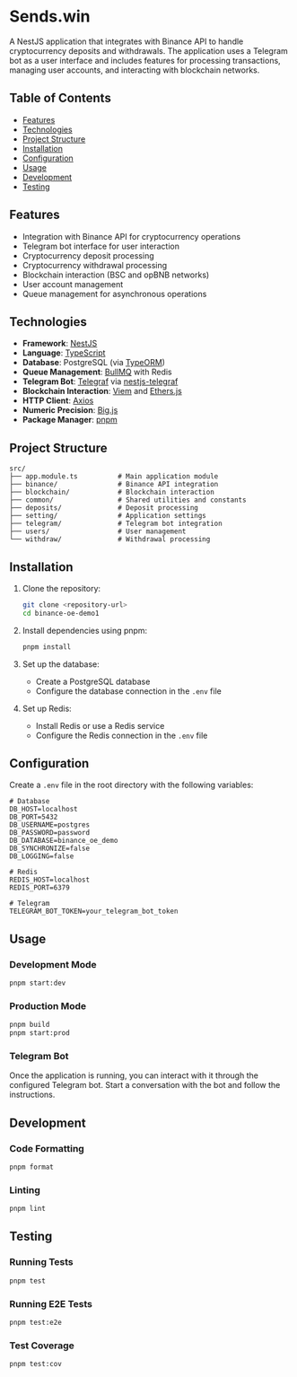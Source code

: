 # Sends.win

A NestJS application that integrates with Binance API to handle cryptocurrency deposits and withdrawals. The application
uses a Telegram bot as a user interface and includes features for processing transactions, managing user accounts, and
interacting with blockchain networks.

## Table of Contents

- [Features](#features)
- [Technologies](#technologies)
- [Project Structure](#project-structure)
- [Installation](#installation)
- [Configuration](#configuration)
- [Usage](#usage)
- [Development](#development)
- [Testing](#testing)

## Features

- Integration with Binance API for cryptocurrency operations
- Telegram bot interface for user interaction
- Cryptocurrency deposit processing
- Cryptocurrency withdrawal processing
- Blockchain interaction (BSC and opBNB networks)
- User account management
- Queue management for asynchronous operations

## Technologies

- **Framework**: [NestJS](https://nestjs.com/)
- **Language**: [TypeScript](https://www.typescriptlang.org/)
- **Database**: PostgreSQL (via [TypeORM](https://typeorm.io/))
- **Queue Management**: [BullMQ](https://docs.bullmq.io/) with Redis
- **Telegram Bot**: [Telegraf](https://telegraf.js.org/)
  via [nestjs-telegraf](https://github.com/bukhalo/nestjs-telegraf)
- **Blockchain Interaction**: [Viem](https://viem.sh/) and [Ethers.js](https://docs.ethers.org/)
- **HTTP Client**: [Axios](https://axios-http.com/)
- **Numeric Precision**: [Big.js](https://github.com/MikeMcl/big.js/)
- **Package Manager**: [pnpm](https://pnpm.io/)

## Project Structure

```
src/
├── app.module.ts          # Main application module
├── binance/               # Binance API integration
├── blockchain/            # Blockchain interaction
├── common/                # Shared utilities and constants
├── deposits/              # Deposit processing
├── setting/               # Application settings
├── telegram/              # Telegram bot integration
├── users/                 # User management
└── withdraw/              # Withdrawal processing
```

## Installation

1. Clone the repository:
   ```bash
   git clone <repository-url>
   cd binance-oe-demo1
   ```

2. Install dependencies using pnpm:
   ```bash
   pnpm install
   ```

3. Set up the database:
    - Create a PostgreSQL database
    - Configure the database connection in the `.env` file

4. Set up Redis:
    - Install Redis or use a Redis service
    - Configure the Redis connection in the `.env` file

## Configuration

Create a `.env` file in the root directory with the following variables:

```env
# Database
DB_HOST=localhost
DB_PORT=5432
DB_USERNAME=postgres
DB_PASSWORD=password
DB_DATABASE=binance_oe_demo
DB_SYNCHRONIZE=false
DB_LOGGING=false

# Redis
REDIS_HOST=localhost
REDIS_PORT=6379

# Telegram
TELEGRAM_BOT_TOKEN=your_telegram_bot_token
```

## Usage

### Development Mode

```bash
pnpm start:dev
```

### Production Mode

```bash
pnpm build
pnpm start:prod
```

### Telegram Bot

Once the application is running, you can interact with it through the configured Telegram bot. Start a conversation with
the bot and follow the instructions.

## Development

### Code Formatting

```bash
pnpm format
```

### Linting

```bash
pnpm lint
```

## Testing

### Running Tests

```bash
pnpm test
```

### Running E2E Tests

```bash
pnpm test:e2e
```

### Test Coverage

```bash
pnpm test:cov
```
